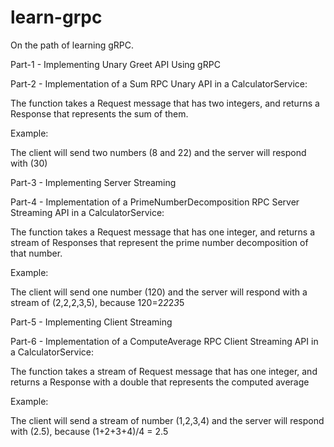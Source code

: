# learn-grpc
On the path of learning gRPC.

Part-1 - Implementing Unary Greet API Using gRPC

Part-2 - Implementation of  a Sum RPC Unary API in a CalculatorService:

The function takes a Request message that has two integers, and returns a Response that represents the sum of them.

Example:

The client will send two numbers (8 and 22) and the server will respond with (30)

Part-3 - Implementing Server Streaming

Part-4 - Implementation of a  PrimeNumberDecomposition RPC Server Streaming API in a CalculatorService:

The function takes a Request message that has one integer, and returns a stream of Responses that represent the prime number decomposition of that number.

Example:

The client will send one number (120) and the server will respond with a stream of (2,2,2,3,5), because 120=2*2*2*3*5

Part-5 - Implementing Client Streaming

Part-6 - Implementation of a ComputeAverage RPC Client Streaming API in a CalculatorService:

The function takes a stream of Request message that has one integer, and returns a Response with a double that represents the computed average

Example:

The client will send a stream of number (1,2,3,4) and the server will respond with (2.5), because (1+2+3+4)/4 = 2.5 
